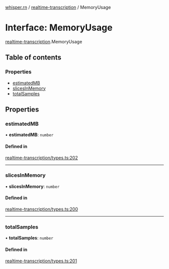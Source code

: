 [whisper.rn](../README.md) / [realtime-transcription](../modules/realtime_transcription.md) / MemoryUsage

# Interface: MemoryUsage

[realtime-transcription](../modules/realtime_transcription.md).MemoryUsage

## Table of contents

### Properties

- [estimatedMB](realtime_transcription.MemoryUsage.md#estimatedmb)
- [slicesInMemory](realtime_transcription.MemoryUsage.md#slicesinmemory)
- [totalSamples](realtime_transcription.MemoryUsage.md#totalsamples)

## Properties

### estimatedMB

• **estimatedMB**: `number`

#### Defined in

[realtime-transcription/types.ts:202](https://github.com/mybigday/whisper.rn/blob/874c510/src/realtime-transcription/types.ts#L202)

___

### slicesInMemory

• **slicesInMemory**: `number`

#### Defined in

[realtime-transcription/types.ts:200](https://github.com/mybigday/whisper.rn/blob/874c510/src/realtime-transcription/types.ts#L200)

___

### totalSamples

• **totalSamples**: `number`

#### Defined in

[realtime-transcription/types.ts:201](https://github.com/mybigday/whisper.rn/blob/874c510/src/realtime-transcription/types.ts#L201)
